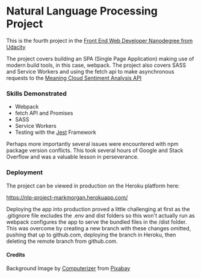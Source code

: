 # Natural Language Processing Project

  This is the fourth project in the [Front End Web Developer Nanodegree from Udacity](https://www.udacity.com/course/front-end-web-developer-nanodegree--nd0011)

The project covers building an SPA (Single Page Application) making use of modern build tools, in this case, webpack. The project also covers SASS and Service Workers and using the fetch api to make asynchronous requests to the [Meaning Cloud Sentiment Analysis API](https://www.meaningcloud.com/developer/sentiment-analysis)

### Skills Demonstrated

 - Webpack
 - fetch API and Promises
 - SASS
 - Service Workers
 - Testing with the [Jest](https://jestjs.io/) Framework

Perhaps more importantly several issues were encountered with npm package version conflicts. This took several hours of Google and Stack Overflow and was a valuable lesson in perseverance.

### Deployment

The project can be viewed in production on the Heroku platform here:

https://nlp-project-markmorgan.herokuapp.com/

Deploying the app into production proved a little challenging at first as the .gitignore file excludes the .env and dist folders so this won't actually run as webpack configures the app to serve the bundled files in the /dist folder.  This was overcome by creating a new branch with these changes omitted, pushing that up to github.com, deploying the branch in Heroku, then deleting the remote branch from github.com.

#### Credits

Background Image by <a href="https://pixabay.com/users/computerizer-4588466/?utm_source=link-attribution&amp;utm_medium=referral&amp;utm_campaign=image&amp;utm_content=2301646">Computerizer</a> from <a href="https://pixabay.com/?utm_source=link-attribution&amp;utm_medium=referral&amp;utm_campaign=image&amp;utm_content=2301646">Pixabay</a>
